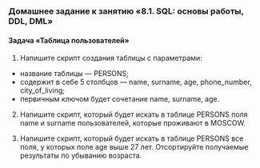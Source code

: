 ### Домашнее задание к занятию «8.1. SQL: основы работы, DDL, DML»

#### Задача «Таблица пользователей»

1. Напишите скрипт создания таблицы с параметрами:
- название таблицы — PERSONS;
- содержит в себе 5 столбцов — name, surname, age, phone_number, city_of_living;
- первичным ключом будет сочетание name, surname, age.
2. Напишите скрипт, который будет искать в таблице PERSONS поля name и surname пользователей, которые проживают в MOSCOW.

3. Напишите скрипт, который будет искать в таблице PERSONS все поля, у которых поле age выше 27 лет. Отсортируйте получаемые результаты по убыванию возраста.